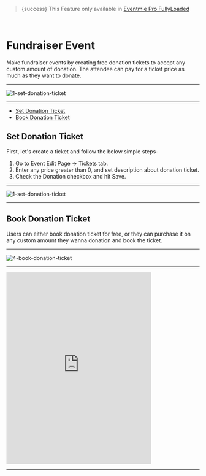 > {success} This Feature only available in [Eventmie Pro FullyLoaded](https://classiebit.com/eventmie-pro-fullyloaded)

<br>

# Fundraiser Event

Make fundraiser events by creating free donation tickets to accept any custom amount of donation. The attendee can pay for a ticket price as much as they want to donate.

---

![1-set-donation-ticket](/images/v2/EventmieProFullyLoadedV2.0/29.1-set-donation-ticket.webp "1-set-donation-ticket")

---

-   [Set Donation Ticket](#Set-Donation-Ticket)
-   [Book Donation Ticket](#Book-Donation-Ticket)

<a name="Set-Donation-Ticket"></a>

## Set Donation Ticket

First, let's create a ticket and follow the below simple steps-

1. Go to Event Edit Page -> Tickets tab.
2. Enter any price greater than 0, and set description about donation ticket.
3. Check the Donation checkbox and hit Save.

---

![1-set-donation-ticket](/images/v2/EventmieProFullyLoadedV2.0/29.1-set-donation-ticket.webp "1-set-donation-ticket")

---

<a name="Book-Donation-Ticket"></a>

## Book Donation Ticket

Users can either book donation ticket for free, or they can purchase it on any custom amount they wanna donation and book the ticket.

---

![4-book-donation-ticket](/images/v2/EventmieProFullyLoadedV2.0/4-book-donation-ticket.webp "4-book-donation-ticket")

---



<iframe width="75%" height="500" src="https://www.youtube.com/embed/Jx9flIObidA?si=-bo5tKwuIHqDcyOj" title="YouTube video player" frameborder="0" allow="accelerometer; autoplay; clipboard-write; encrypted-media; gyroscope; picture-in-picture; web-share" allowfullscreen></iframe>

---